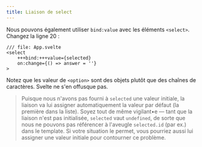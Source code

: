 ```yaml
---
title: Liaison de select
---
```


Nous pouvons également utiliser `bind:value` avec les éléments `<select>`. Changez la ligne 20 :

```svelte
/// file: App.svelte
<select
    +++bind:+++value={selected}
    on:change={() => answer = ''}
>
```

Notez que les valeur de `<option>` sont des objets plutôt que des chaînes de caractères. Svelte ne s'en offusque pas.

> Puisque nous n'avons pas fourni à `selected` une valeur initiale, la liaison va lui assigner automatiquement la valeur par défaut (la première dans la liste). Soyez tout de même vigilant•e — tant que la liaison n'est pas initialisée, `selected` vaut `undefined`, de sorte que nous ne pouvons pas référencer à l'aveugle `selected.id` (par ex.) dans le template. Si votre situation le permet, vous pourriez aussi lui assigner une valeur initiale pour contourner ce problème.
